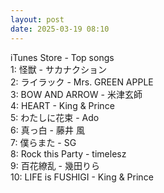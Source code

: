 ```yaml
---
layout: post
date: 2025-03-19 08:10
---
```


iTunes Store - Top songs<br />
1: 怪獣 - サカナクション<br />
2: ライラック - Mrs. GREEN APPLE<br />
3: BOW AND ARROW - 米津玄師<br />
4: HEART - King & Prince<br />
5: わたしに花束 - Ado<br />
6: 真っ白 - 藤井 風<br />
7: 僕らまた - SG<br />
8: Rock this Party - timelesz<br />
9: 百花繚乱 - 幾田りら<br />
10: LIFE is FUSHIGI - King & Prince<br />
